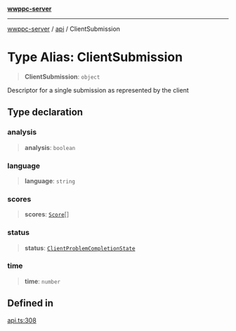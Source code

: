 [**wwppc-server**](../../README.md)

***

[wwppc-server](../../modules.md) / [api](../README.md) / ClientSubmission

# Type Alias: ClientSubmission

> **ClientSubmission**: `object`

Descriptor for a single submission as represented by the client

## Type declaration

### analysis

> **analysis**: `boolean`

### language

> **language**: `string`

### scores

> **scores**: [`Score`](../../database/type-aliases/Score.md)[]

### status

> **status**: [`ClientProblemCompletionState`](../enumerations/ClientProblemCompletionState.md)

### time

> **time**: `number`

## Defined in

[api.ts:308](https://github.com/WWPPC/WWPPC-server/blob/f21384f154c6e2184ddc59d99a3230ee362152e8/src/api.ts#L308)
